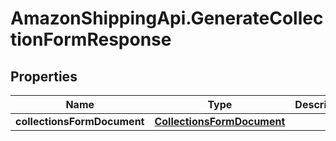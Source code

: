 # AmazonShippingApi.GenerateCollectionFormResponse

## Properties
Name | Type | Description | Notes
------------ | ------------- | ------------- | -------------
**collectionsFormDocument** | [**CollectionsFormDocument**](CollectionsFormDocument.md) |  | [optional] 


